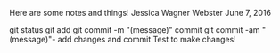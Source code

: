 Here are some notes and things!
Jessica Wagner Webster
June 7, 2016

git status
git add
git commit -m "(message)" commit
git commit -am "(message)"- add changes and commit
Test to make changes!